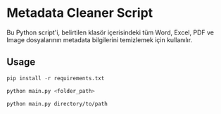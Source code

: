# Metadata Cleaner Script

Bu Python script'i, belirtilen klasör içerisindeki tüm Word, Excel, PDF ve Image dosyalarının metadata bilgilerini temizlemek için kullanılır.


## Usage
```py
pip install -r requirements.txt
```

```py
python main.py <folder_path>
```

```
python main.py directory/to/path
```
